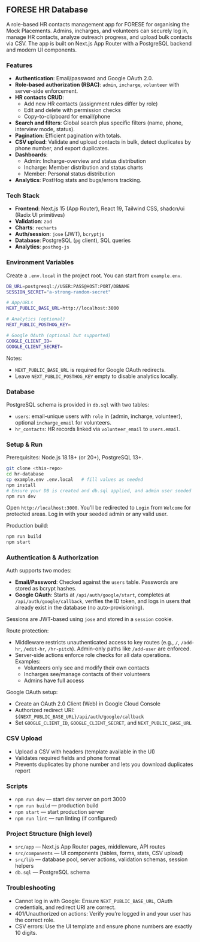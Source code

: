 ## FORESE HR Database

A role-based HR contacts management app for FORESE for organising the Mock Placements. Admins, incharges, and volunteers can securely log in, manage HR contacts, analyze outreach progress, and upload bulk contacts via CSV. The app is built on Next.js App Router with a PostgreSQL backend and modern UI components.

### Features
- **Authentication**: Email/password and Google OAuth 2.0.
- **Role-based authorization (RBAC)**: `admin`, `incharge`, `volunteer` with server-side enforcement.
- **HR contacts CRUD**:
  - Add new HR contacts (assignment rules differ by role)
  - Edit and delete with permission checks
  - Copy-to-clipboard for email/phone
- **Search and filters**: Global search plus specific filters (name, phone, interview mode, status).
- **Pagination**: Efficient pagination with totals.
- **CSV upload**: Validate and upload contacts in bulk, detect duplicates by phone number, and export duplicates.
- **Dashboards**:
  - Admin: Incharge-overview and status distribution
  - Incharge: Member distribution and status charts
  - Member: Personal status distribution
- **Analytics**: PostHog stats and bugs/errors tracking.

### Tech Stack
- **Frontend**: Next.js 15 (App Router), React 19, Tailwind CSS, shadcn/ui (Radix UI primitives)
- **Validation**: `zod`
- **Charts**: `recharts`
- **Auth/session**: `jose` (JWT), `bcryptjs`
- **Database**: PostgreSQL (`pg` client), SQL queries
- **Analytics**: `posthog-js`

### Environment Variables
Create a `.env.local` in the project root. You can start from `example.env`.

```bash
DB_URL=postgresql://USER:PASS@HOST:PORT/DBNAME
SESSION_SECRET="a-strong-random-secret"

# App/URLs
NEXT_PUBLIC_BASE_URL=http://localhost:3000

# Analytics (optional)
NEXT_PUBLIC_POSTHOG_KEY=

# Google OAuth (optional but supported)
GOOGLE_CLIENT_ID=
GOOGLE_CLIENT_SECRET=
```

Notes:
- `NEXT_PUBLIC_BASE_URL` is required for Google OAuth redirects.
- Leave `NEXT_PUBLIC_POSTHOG_KEY` empty to disable analytics locally.

### Database
PostgreSQL schema is provided in `db.sql` with two tables:
- `users`: email-unique users with `role` in {admin, incharge, volunteer}, optional `incharge_email` for volunteers.
- `hr_contacts`: HR records linked via `volunteer_email` to `users.email`.

### Setup & Run
Prerequisites: Node.js 18.18+ (or 20+), PostgreSQL 13+.

```bash
git clone <this-repo>
cd hr-database
cp example.env .env.local   # fill values as needed
npm install
# Ensure your DB is created and db.sql applied, and admin user seeded
npm run dev
```

Open `http://localhost:3000`. You’ll be redirected to `Login` from `Welcome` for protected areas. Log in with your seeded admin or any valid user.

Production build:

```bash
npm run build
npm start
```

### Authentication & Authorization
Auth supports two modes:
- **Email/Password**: Checked against the `users` table. Passwords are stored as bcrypt hashes.
- **Google OAuth**: Starts at `/api/auth/google/start`, completes at `/api/auth/google/callback`, verifies the ID token, and logs in users that already exist in the database (no auto-provisioning).

Sessions are JWT-based using `jose` and stored in a `session` cookie.

Route protection:
- Middleware restricts unauthenticated access to key routes (e.g., `/`, `/add-hr`, `/edit-hr`, `/hr-pitch`). Admin-only paths like `/add-user` are enforced.
- Server-side actions enforce role checks for all data operations. Examples:
  - Volunteers only see and modify their own contacts
  - Incharges see/manage contacts of their volunteers
  - Admins have full access

Google OAuth setup:
- Create an OAuth 2.0 Client (Web) in Google Cloud Console
- Authorized redirect URI: `${NEXT_PUBLIC_BASE_URL}/api/auth/google/callback`
- Set `GOOGLE_CLIENT_ID`, `GOOGLE_CLIENT_SECRET`, and `NEXT_PUBLIC_BASE_URL`

### CSV Upload
- Upload a CSV with headers (template available in the UI)
- Validates required fields and phone format
- Prevents duplicates by phone number and lets you download duplicates report

### Scripts
- `npm run dev` — start dev server on port 3000
- `npm run build` — production build
- `npm start` — start production server
- `npm run lint` — run linting (if configured)

### Project Structure (high level)
- `src/app` — Next.js App Router pages, middleware, API routes
- `src/components` — UI components (tables, forms, stats, CSV upload)
- `src/lib` — database pool, server actions, validation schemas, session helpers
- `db.sql` — PostgreSQL schema

### Troubleshooting
- Cannot log in with Google: Ensure `NEXT_PUBLIC_BASE_URL`, OAuth credentials, and redirect URI are correct.
- 401/Unauthorized on actions: Verify you’re logged in and your user has the correct role.
- CSV errors: Use the UI template and ensure phone numbers are exactly 10 digits.


